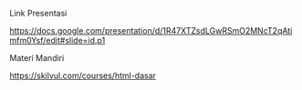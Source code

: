 Link Presentasi

https://docs.google.com/presentation/d/1R47XTZsdLGwRSmO2MNcT2qAtimfm0Ysf/edit#slide=id.p1

Materi Mandiri

https://skilvul.com/courses/html-dasar

